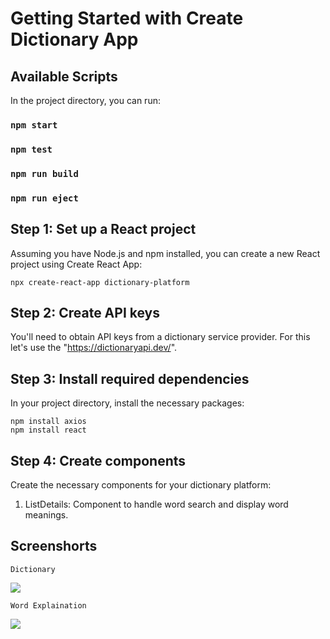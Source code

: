 # Getting Started with Create Dictionary App

## Available Scripts

In the project directory, you can run:

### `npm start` 

### `npm test`

### `npm run build` 

### `npm run eject`

## Step 1: Set up a React project
Assuming you have Node.js and npm installed, you can create a new React project using Create React App:
    
    npx create-react-app dictionary-platform
## Step 2: Create API keys
You'll need to obtain API keys from a dictionary service provider. For this let's use the "https://dictionaryapi.dev/".

## Step 3: Install required dependencies
In your project directory, install the necessary packages:
    
    npm install axios
    npm install react

## Step 4: Create components
Create the necessary components for your dictionary platform:

1. ListDetails: Component to handle word search and display word meanings.

## Screenshorts

    Dictionary

   <img src= "https://github-production-user-asset-6210df.s3.amazonaws.com/103558082/255392524-4335819e-d9b7-4d31-947c-ee0e042d6585.png">
    
    Word Explaination
    
   <img src= "https://github-production-user-asset-6210df.s3.amazonaws.com/103558082/255392540-7e951a3b-e36c-4405-b4d1-725537d73567.png">

